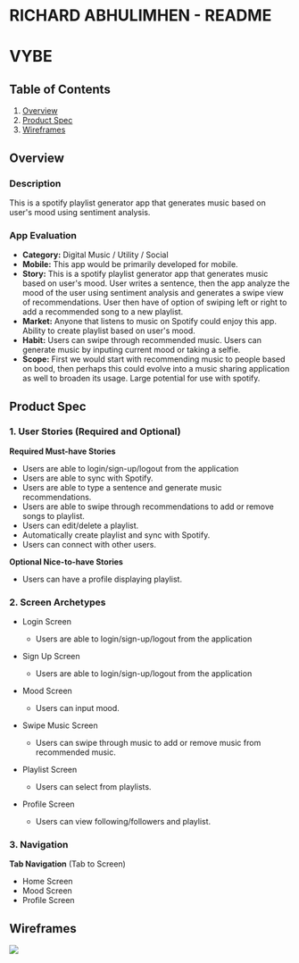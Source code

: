 RICHARD ABHULIMHEN - README
===

# VYBE

## Table of Contents
1. [Overview](#Overview)
1. [Product Spec](#Product-Spec)
1. [Wireframes](#Wireframes)

## Overview
### Description
This is a spotify playlist generator app that generates music based on 
user's mood using sentiment analysis.

### App Evaluation

- **Category:** Digital Music / Utility / Social
- **Mobile:** This app would be primarily developed for mobile.
- **Story:** This is a spotify playlist generator app that generates music 
based on user's mood. User writes a sentence, then the app analyze the 
mood of the user using sentiment analysis and generates a swipe view of 
recommendations. User then have of option of swiping left or right to add 
a recommended song to a new playlist.
- **Market:** Anyone that listens to music on Spotify could enjoy this 
app. Ability to create playlist based on user's mood.
- **Habit:** Users can swipe through recommended music. Users can generate 
music by inputing current mood or taking a selfie.
- **Scope:**  First we would start with recommending music to people based 
on bood, then perhaps this could evolve into a music sharing application 
as well to broaden its usage. Large potential for use with spotify.

## Product Spec

### 1. User Stories (Required and Optional)

**Required Must-have Stories**

- Users are able to login/sign-up/logout from the application
- Users are able to sync with Spotify.
- Users are able to type a sentence and generate music recommendations.
- Users are able to swipe through recommendations to add or remove songs 
to playlist.
- Users can edit/delete a playlist.
- Automatically create playlist and sync with Spotify.
- Users can connect with other users.

**Optional Nice-to-have Stories**

- Users can have a profile displaying playlist.

### 2. Screen Archetypes

* Login Screen
   * Users are able to login/sign-up/logout from the application

* Sign Up Screen
   * Users are able to login/sign-up/logout from the application

* Mood Screen
    * Users can input mood.

* Swipe Music Screen
    * Users can swipe through music to add or remove music from 
recommended music.

* Playlist Screen
    * Users can select from playlists.

* Profile Screen
    * Users can view following/followers and playlist.



### 3. Navigation

**Tab Navigation** (Tab to Screen)

* Home Screen
* Mood Screen
* Profile Screen

## Wireframes
![](https://i.imgur.com/dg6micE.jpg)

